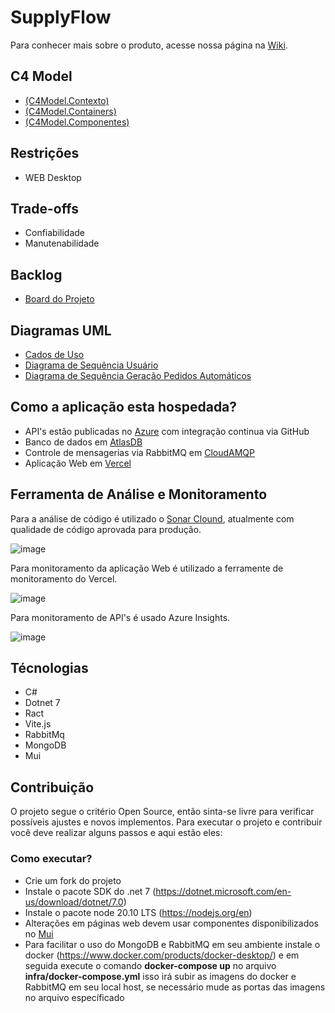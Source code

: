 # SupplyFlow

Para conhecer mais sobre o produto, acesse nossa página na [Wiki](https://github.com/Tomasi/SupplyFlow/wiki).

## C4 Model

- [(C4Model.Contexto)](https://drive.google.com/file/d/1VSJ5fRvzJEzwLn7JBGe3nAu40cpLjjBe/view?usp=drive_link)
- [(C4Model.Containers)](https://drive.google.com/file/d/1JsUiNJ1vfnW-01cuZCHTYmnyuxkWclcy/view?usp=sharing)
- [(C4Model.Componentes)](https://drive.google.com/file/d/1hpJ1y6vrj-9h3Ka2L9MQdXEUGbs5Mw0w/view?usp=drive_link)

## Restrições

- WEB Desktop

## Trade-offs

- Confiabilidade
- Manutenabilidade

## Backlog

- [Board do Projeto](https://github.com/users/Tomasi/projects/2)

## Diagramas UML

- [Cados de Uso](https://drive.google.com/file/d/13gdoXdUy9TaRNPD85DMjGmPWb4XYUIg-/view?usp=sharing)
- [Diagrama de Sequência Usuário](https://drive.google.com/file/d/10HpHJ4Tb2HKy8uGdD7xmqnosM2g6FF-h/view?usp=sharing)
- [Diagrama de Sequência Geração Pedidos Automáticos](https://drive.google.com/file/d/1sN6TdM1TAUOIj4k8psJ89cS7fWrN1Ukp/view?usp=sharing)

## Como a aplicação esta hospedada?

- API's estão publicadas no [Azure](https://azure.microsoft.com/en-us/free/search/?ef_id=_k_CjwKCAiAvJarBhA1EiwAGgZl0MbmxnBYJU7_BHz5aPO5A585mV3WoKedHhvU4e3_Q5z3a5U73PMmNhoCnFgQAvD_BwE_k_&OCID=AIDcmmzmnb0182_SEM__k_CjwKCAiAvJarBhA1EiwAGgZl0MbmxnBYJU7_BHz5aPO5A585mV3WoKedHhvU4e3_Q5z3a5U73PMmNhoCnFgQAvD_BwE_k_&gad_source=1&gclid=CjwKCAiAvJarBhA1EiwAGgZl0MbmxnBYJU7_BHz5aPO5A585mV3WoKedHhvU4e3_Q5z3a5U73PMmNhoCnFgQAvD_BwE) com integração continua via GitHub
- Banco de dados em [AtlasDB](https://www.mongodb.com/)
- Controle de mensagerias via RabbitMQ em [CloudAMQP](https://www.cloudamqp.com/)
- Aplicação Web em [Vercel](https://supply-flow.vercel.app/)

## Ferramenta de Análise e Monitoramento

Para a análise de código é utilizado o [Sonar Clound](https://sonarcloud.io/project/overview?id=Tomasi_SupplyFlow), atualmente com qualidade de código aprovada para produção.

![image](https://github.com/Tomasi/SupplyFlow/assets/61890715/ee8e0350-acf4-4490-8a5e-eab3e93ef472)

Para monitoramento da aplicação Web é utilizado a ferramente de monitoramento do Vercel.

![image](https://github.com/Tomasi/SupplyFlow/assets/61890715/9251ad6d-5cab-4229-b296-70bb1100337b)

Para monitoramento de API's é usado Azure Insights.

![image](https://github.com/Tomasi/SupplyFlow/assets/61890715/060648f9-bd22-401e-b545-57f0c27140ed)

## Técnologias

- C#
- Dotnet 7
- Ract
- Vite.js
- RabbitMq
- MongoDB
- Mui

## Contribuição

O projeto segue o critério Open Source, então sinta-se livre para verificar possíveis ajustes e novos implementos. Para executar o projeto e contribuir você deve realizar alguns passos e aqui estão eles:

### Como executar?

- Crie um fork do projeto
- Instale o pacote SDK do .net 7 (https://dotnet.microsoft.com/en-us/download/dotnet/7.0)
- Instale o pacote node 20.10 LTS (https://nodejs.org/en)
- Alterações em páginas web devem usar componentes disponibilizados no [Mui](https://mui.com/)
- Para facilitar o uso do MongoDB e RabbitMQ em seu ambiente instale o docker (https://www.docker.com/products/docker-desktop/) e em seguida execute o comando <b>docker-compose up</b> no arquivo <b>infra/docker-compose.yml</b> isso irá subir as imagens do docker e RabbitMQ em seu local host, se necessário mude as portas das imagens no arquivo específicado




